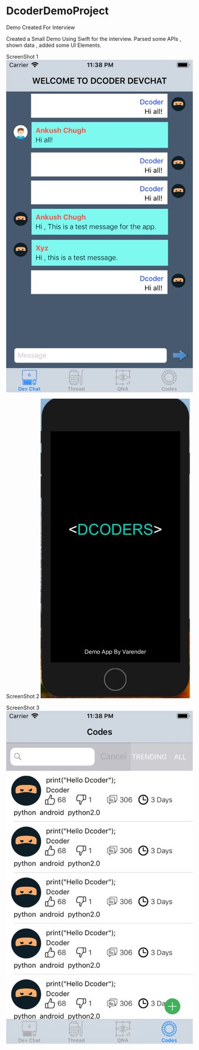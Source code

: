 # DcoderDemoProject
Demo Created For Interview

Created a Small Demo Using Swift for the interview. Parsed some APIs , shown data , added some UI Elements.

ScreenShot 1
![ScreenShot1](https://raw.githubusercontent.com/varen1994/DcoderDemoProject/master/ScreenShot1.png)

ScreenShot 2
![ScreenShot2](https://raw.githubusercontent.com/varen1994/DcoderDemoProject/master/ScreenShot2.png)

ScreenShot 3
![ScreenShot3](https://raw.githubusercontent.com/varen1994/DcoderDemoProject/master/ScreenShot3.png)

